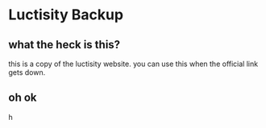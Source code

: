 # Luctisity Backup
## what the heck is this?
this is a copy of the luctisity website. you can use this when the official link gets down.
## oh ok
h
